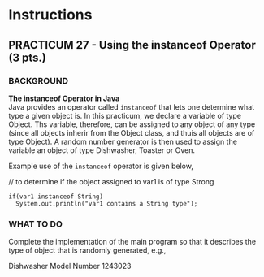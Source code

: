 # Instructions  

## PRACTICUM 27 - Using the instanceof Operator (3 pts.)<br>

### BACKGROUND

**The instanceof Operator in Java**<br>
Java provides an operator called `instanceof` that lets one determine
what type a given object is.  In this practicum, we declare a variable
of type Object. Ths variable, therefore, can be assigned to any object
of any type (since all objects inherir from the Object class, and thuis
all objects are of type Object). A random number generator is then used
to assign the variable an object of type Dishwasher, Toaster or Oven.

Example use of the `instanceof` operator is given below,

// to determine if the object assigned to var1 is of type Strong
```
if(var1 instanceof String)
  System.out.println("var1 contains a String type");
```

### WHAT TO DO<br>
Complete the implementation of the main program so that it describes
the type of object that is randomly generated, e.g.,

Dishwasher  Model Number 1243023
